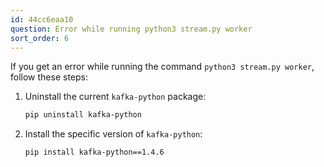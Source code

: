```yaml
---
id: 44cc6eaa10
question: Error while running python3 stream.py worker
sort_order: 6
---
```


If you get an error while running the command `python3 stream.py worker`, follow these steps:

1. Uninstall the current `kafka-python` package:
   
   ```bash
   pip uninstall kafka-python
   ```

2. Install the specific version of `kafka-python`:

   ```bash
   pip install kafka-python==1.4.6
   ```